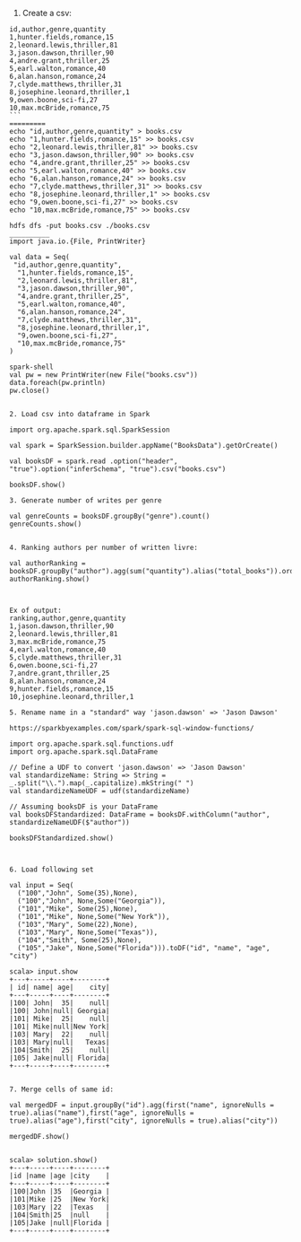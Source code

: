 

1. Create a csv:
````
id,author,genre,quantity
1,hunter.fields,romance,15
2,leonard.lewis,thriller,81
3,jason.dawson,thriller,90
4,andre.grant,thriller,25
5,earl.walton,romance,40
6,alan.hanson,romance,24
7,clyde.matthews,thriller,31
8,josephine.leonard,thriller,1
9,owen.boone,sci-fi,27
10,max.mcBride,romance,75
```
=========
echo "id,author,genre,quantity" > books.csv
echo "1,hunter.fields,romance,15" >> books.csv
echo "2,leonard.lewis,thriller,81" >> books.csv
echo "3,jason.dawson,thriller,90" >> books.csv
echo "4,andre.grant,thriller,25" >> books.csv
echo "5,earl.walton,romance,40" >> books.csv
echo "6,alan.hanson,romance,24" >> books.csv
echo "7,clyde.matthews,thriller,31" >> books.csv
echo "8,josephine.leonard,thriller,1" >> books.csv
echo "9,owen.boone,sci-fi,27" >> books.csv
echo "10,max.mcBride,romance,75" >> books.csv

hdfs dfs -put books.csv ./books.csv
__________
import java.io.{File, PrintWriter}

val data = Seq(
 "id,author,genre,quantity",
  "1,hunter.fields,romance,15",
  "2,leonard.lewis,thriller,81",
  "3,jason.dawson,thriller,90",
  "4,andre.grant,thriller,25",
  "5,earl.walton,romance,40",
  "6,alan.hanson,romance,24",
  "7,clyde.matthews,thriller,31",
  "8,josephine.leonard,thriller,1",
  "9,owen.boone,sci-fi,27",
  "10,max.mcBride,romance,75"
)

spark-shell
val pw = new PrintWriter(new File("books.csv"))
data.foreach(pw.println)
pw.close()


2. Load csv into dataframe in Spark

import org.apache.spark.sql.SparkSession

val spark = SparkSession.builder.appName("BooksData").getOrCreate()

val booksDF = spark.read .option("header", "true").option("inferSchema", "true").csv("books.csv")

booksDF.show()

3. Generate number of writes per genre

val genreCounts = booksDF.groupBy("genre").count()
genreCounts.show()


4. Ranking authors per number of written livre:

val authorRanking = booksDF.groupBy("author").agg(sum("quantity").alias("total_books")).orderBy(desc("total_books"))
authorRanking.show()



Ex of output:
ranking,author,genre,quantity
1,jason.dawson,thriller,90
2,leonard.lewis,thriller,81
3,max.mcBride,romance,75
4,earl.walton,romance,40
5,clyde.matthews,thriller,31
6,owen.boone,sci-fi,27
7,andre.grant,thriller,25
8,alan.hanson,romance,24
9,hunter.fields,romance,15
10,josephine.leonard,thriller,1

5. Rename name in a "standard" way 'jason.dawson' => 'Jason Dawson'

https://sparkbyexamples.com/spark/spark-sql-window-functions/

import org.apache.spark.sql.functions.udf
import org.apache.spark.sql.DataFrame

// Define a UDF to convert 'jason.dawson' => 'Jason Dawson'
val standardizeName: String => String = _.split("\\.").map(_.capitalize).mkString(" ")
val standardizeNameUDF = udf(standardizeName)

// Assuming booksDF is your DataFrame
val booksDFStandardized: DataFrame = booksDF.withColumn("author", standardizeNameUDF($"author"))

booksDFStandardized.show()



6. Load following set

val input = Seq(
  ("100","John", Some(35),None),
  ("100","John", None,Some("Georgia")),
  ("101","Mike", Some(25),None),
  ("101","Mike", None,Some("New York")),
  ("103","Mary", Some(22),None),
  ("103","Mary", None,Some("Texas")),
  ("104","Smith", Some(25),None),
  ("105","Jake", None,Some("Florida"))).toDF("id", "name", "age", "city")

scala> input.show
+---+-----+----+--------+
| id| name| age|    city|
+---+-----+----+--------+
|100| John|  35|    null|
|100| John|null| Georgia|
|101| Mike|  25|    null|
|101| Mike|null|New York|
|103| Mary|  22|    null|
|103| Mary|null|   Texas|
|104|Smith|  25|    null|
|105| Jake|null| Florida|
+---+-----+----+--------+


7. Merge cells of same id:

val mergedDF = input.groupBy("id").agg(first("name", ignoreNulls = true).alias("name"),first("age", ignoreNulls = true).alias("age"),first("city", ignoreNulls = true).alias("city"))

mergedDF.show()


scala> solution.show()
+---+-----+----+--------+
|id |name |age |city    |
+---+-----+----+--------+
|100|John |35  |Georgia |
|101|Mike |25  |New York|
|103|Mary |22  |Texas   |
|104|Smith|25  |null    |
|105|Jake |null|Florida |
+---+-----+----+--------+
